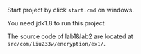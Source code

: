 Start project by click `start.cmd` on windows.

You need jdk1.8 to run this project

The source code of lab1&lab2 are located at `src/com/liu233w/encryption/ex1/`.
